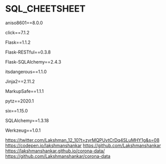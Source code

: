 # SQL_CHEETSHEET

aniso8601==8.0.0

click==7.1.2

Flask==1.1.2

Flask-RESTful==0.3.8

Flask-SQLAlchemy==2.4.3

itsdangerous==1.1.0

Jinja2==2.11.2

MarkupSafe==1.1.1

pytz==2020.1

six==1.15.0

SQLAlchemy==1.3.18

Werkzeug==1.0.1


https://twitter.com/Lakshman_12_10?t=zyrMQPUvtCrDq4SLuMHY1g&s=08
https://codepen.io/lakshmanshankar
https://github.com/Lakshmanshankar
https://lakshmanshankar.github.io/corona-data/
https://github.com/Lakshmanshankar/corona-data
